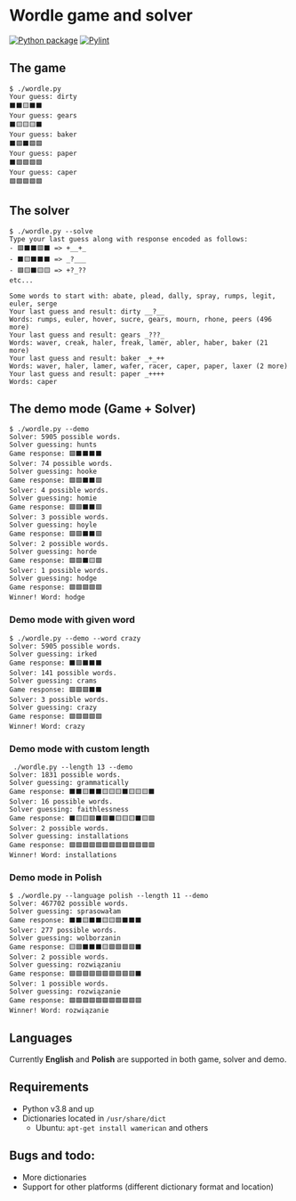 # Wordle game and solver

[![Python package](https://github.com/mateusza/wordle-game-and-solver/actions/workflows/python-package.yml/badge.svg)](https://github.com/mateusza/wordle-game-and-solver/actions/workflows/python-package.yml)
[![Pylint](https://github.com/mateusza/wordle-game-and-solver/actions/workflows/pylint.yml/badge.svg)](https://github.com/mateusza/wordle-game-and-solver/actions/workflows/pylint.yml)

## The game

```
$ ./wordle.py 
Your guess: dirty
⬛⬛🟨⬛⬛
Your guess: gears
⬛🟨🟨🟨⬛
Your guess: baker
⬛🟩⬛🟩🟩
Your guess: paper
⬛🟩🟩🟩🟩
Your guess: caper
🟩🟩🟩🟩🟩
```


## The solver

```
$ ./wordle.py --solve 
Type your last guess along with response encoded as follows:
- 🟩⬛⬛🟩⬛ => +__+_
- ⬛🟨⬛⬛⬛ => _?___
- 🟩🟨⬛🟨🟨 => +?_??
etc...

Some words to start with: abate, plead, dally, spray, rumps, legit, euler, serge
Your last guess and result: dirty __?__
Words: rumps, euler, hover, sucre, gears, mourn, rhone, peers (496 more)
Your last guess and result: gears _???_
Words: waver, creak, haler, freak, lamer, abler, haber, baker (21 more)
Your last guess and result: baker _+_++
Words: waver, haler, lamer, wafer, racer, caper, paper, laxer (2 more)
Your last guess and result: paper _++++
Words: caper
```

## The demo mode (Game + Solver)

```
$ ./wordle.py --demo
Solver: 5905 possible words.
Solver guessing: hunts
Game response: 🟩⬛⬛⬛⬛
Solver: 74 possible words.
Solver guessing: hooke
Game response: 🟩🟩⬛⬛🟩
Solver: 4 possible words.
Solver guessing: homie
Game response: 🟩🟩⬛⬛🟩
Solver: 3 possible words.
Solver guessing: hoyle
Game response: 🟩🟩⬛⬛🟩
Solver: 2 possible words.
Solver guessing: horde
Game response: 🟩🟩⬛🟨🟩
Solver: 1 possible words.
Solver guessing: hodge
Game response: 🟩🟩🟩🟩🟩
Winner! Word: hodge
```

### Demo mode with given word

```
$ ./wordle.py --demo --word crazy
Solver: 5905 possible words.
Solver guessing: irked
Game response: ⬛🟩⬛⬛⬛
Solver: 141 possible words.
Solver guessing: crams
Game response: 🟩🟩🟩⬛⬛
Solver: 3 possible words.
Solver guessing: crazy
Game response: 🟩🟩🟩🟩🟩
Winner! Word: crazy
```

### Demo mode with custom length
```
 ./wordle.py --length 13 --demo
Solver: 1831 possible words.
Solver guessing: grammatically
Game response: ⬛⬛🟨⬛⬛🟨🟨🟨⬛🟨🟨🟨⬛
Solver: 16 possible words.
Solver guessing: faithlessness
Game response: ⬛🟨🟨🟩⬛🟩⬛🟨🟨🟨⬛🟨🟩
Solver: 2 possible words.
Solver guessing: installations
Game response: 🟩🟩🟩🟩🟩🟩🟩🟩🟩🟩🟩🟩🟩
Winner! Word: installations
```

### Demo mode in Polish

```
$ ./wordle.py --language polish --length 11 --demo
Solver: 467702 possible words.
Solver guessing: sprasowałam
Game response: ⬛⬛🟨⬛⬛🟨🟨🟩⬛⬛⬛
Solver: 277 possible words.
Solver guessing: wolborzanin
Game response: 🟨🟩⬛⬛⬛🟨🟩🟩🟩🟩⬛
Solver: 2 possible words.
Solver guessing: rozwiązaniu
Game response: 🟩🟩🟩🟩🟩🟩🟩🟩🟩🟩⬛
Solver: 1 possible words.
Solver guessing: rozwiązanie
Game response: 🟩🟩🟩🟩🟩🟩🟩🟩🟩🟩🟩
Winner! Word: rozwiązanie
```

## Languages

Currently **English** and **Polish** are supported in both game, solver and demo.


## Requirements

- Python v3.8 and up
- Dictionaries located in `/usr/share/dict`
    - Ubuntu: `apt-get install wamerican` and others


## Bugs and todo:

- More dictionaries
- Support for other platforms (different dictionary format and location)

